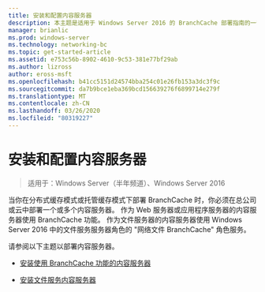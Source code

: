 ```yaml
---
title: 安装和配置内容服务器
description: 本主题是适用于 Windows Server 2016 的 BranchCache 部署指南的一部分，它演示了如何在分布式和托管缓存模式下部署 BranchCache，以优化分支机构中的 WAN 带宽使用情况
manager: brianlic
ms.prod: windows-server
ms.technology: networking-bc
ms.topic: get-started-article
ms.assetid: e753c56b-8902-4610-9c53-381e77bf29ab
ms.author: lizross
author: eross-msft
ms.openlocfilehash: b41cc5151d24574bba254c01e26fb153a3dc3f9c
ms.sourcegitcommit: da7b9bce1eba369bcd156639276f6899714e279f
ms.translationtype: MT
ms.contentlocale: zh-CN
ms.lasthandoff: 03/26/2020
ms.locfileid: "80319227"
---
```

# <a name="install-and-configure-content-servers"></a>安装和配置内容服务器

>适用于：Windows Server（半年频道）、Windows Server 2016

当你在分布式缓存模式或托管缓存模式下部署 BranchCache 时，你必须在总公司或云中部署一个或多个内容服务器。 作为 Web 服务器或应用程序服务器的内容服务器使用 BranchCache 功能。 作为文件服务器的内容服务器使用 Windows Server 2016 中的文件服务服务器角色的 "网络文件 BranchCache" 角色服务。  
  
请参阅以下主题以部署内容服务器。  
  
-   [安装使用 BranchCache 功能的内容服务器](../../branchcache/deploy/Install-Content-Servers-that-Use-the-BranchCache-Feature.md)  
  
-   [安装文件服务内容服务器](../../branchcache/deploy/Install-File-Services-Content-Servers.md)  
  


